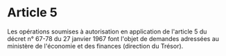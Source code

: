 # Article 5

Les opérations soumises à autorisation en application de l'article 5 du décret n° 67-78 du 27 janvier 1967 font l'objet de demandes adressées au ministère de l'économie et des finances (direction du Trésor).
